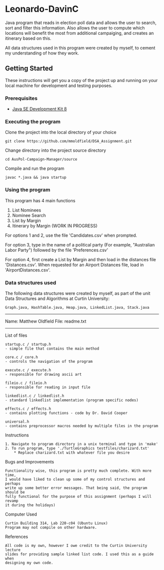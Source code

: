 # Leonardo-DavinC

Java program that reads in election poll data and allows the user to search, sort and filter this information. Also allows the user to compute which locations will benefit the most from additional campaiging, and creates an itinerary based on this.

All data structures used in this program were created by myself, to cement my understanding of how they work.

## Getting Started

These instructions will get you a copy of the project up and running on your local machine for development and testing purposes.

### Prerequisites

* [Java SE Development Kit 8](https://www.oracle.com/technetwork/java/javase/downloads/jdk8-downloads-2133151.html)

### Executing the program

Clone the project into the local directory of your choice

```
git clone https://github.com/mmoldfield/DSA_Assignment.git
```

Change directory into the project source directory 

```
cd AusPol-Campaign-Manager/source
```

Compile and run the program
```
javac *.java && java startup
```

### Using the program

This program has 4 main functions
1. List Nominees
2. Nominee Search
3. List by Margin
4. Itinerary by Margin (WORK IN PROGRESS)

For options 1 and 2, use the file 'Candidates.csv' when prompted.

For option 3, type in the name of a political party (For example, "Australian Labor Party") followed by the file 'Preferences.csv'

For option 4, first create a List by Margin and then load in the distances file 'Distances.csv'. When requested for an Airport Distances file, load in 'AirportDistances.csv'.

### Data structures used

The following data structures were created by myself, as part of the unit Data Structures and Algorithms at Curtin University:

``
Graph.java, HashTable.java, Heap.java, LinkedList.java, Stack.java
``

********************************************************************************
Name: Matthew Oldfield
File: readme.txt
********************************************************************************

List of files

    startup.c / startup.h
    - simple file that contains the main method

    core.c / core.h
    - controls the navigation of the program

    execute.c / execute.h
    - responsible for drawing ascii art

    fileio.c / fileio.h
    - responsible for reading in input file

    linkedlist.c / linkedlist.h
    - standard linkedlist implementation (program specific nodes)

    effects.c / effects.h
    - contains plotting functions - code by Dr. David Cooper

    universal.h
    - contains preprocessor macros needed by multiple files in the program

Instructions

    1. Navigate to program directory in a unix terminal and type in 'make'
    2. To run program, type './TurtleGraphics testfiles/charizard.txt'
        * Replace charizard.txt with whatever file you desire

Bugs and Improvements

    Functionality wise, this program is pretty much complete. With more time,
    I would have liked to clean up some of my control structures and perhaps
    write up some better error messages. That being said, the program should be
    fully functional for the purpose of this assignment (perhaps I will revamp
    it during the holidays)

Computer Used
    
    Curtin Building 314, Lab 220-c04 (Ubuntu Linux)
    Program may not compile on other hardware.

References

    All code is my own, however I owe credit to the Curtin University lecture
    slides for providing sample linked list code. I used this as a guide when
    designing my own code.








